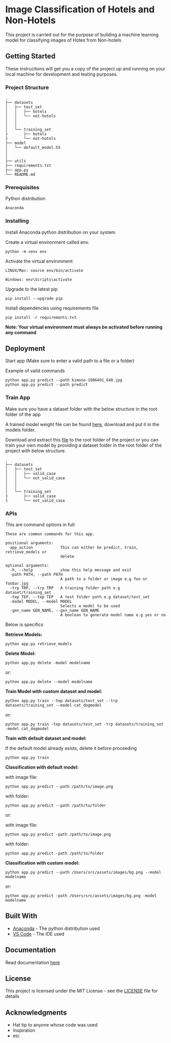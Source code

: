 # Image Classification of Hotels and Non-Hotels

This project is carried out for the purpose of building a machine learning model for classifying images of Hotes from Non-hotels

## Getting Started

These instructions will get you a copy of the project up and running on your local machine for development and testing purposes.

### Project Structure

```
.
├── datasets
│   ├── test_set
│   │   ├── hotels
│   │   └── not-hotels
│   │            
│   │             
│   └── training_set
├       ├── hotels
├       └── not-hotels
├── model
│   └── default_model.h5
│   
│   
├── utils
├── requirements.txt
├── app.py
└── README.md
```

### Prerequisites

Python distribution

```
Anaconda
```

### Installing

Install Anaconda python distribution on your system

Create a virtual environment called env.

```
python -m venv env
```

Activate the virtual environment

```
LINUX/Mac: source env/bin/activate

Windows: env\Scripts\activate
```

Upgrade to the latest pip

```
pip install --upgrade pip
```

Install dependencies using requirements file

```
pip install -r requirements.txt
``` 
**Note: Your virtual environment must always be activated before running any command**

## Deployment

Start app (Make sure to enter a valid path to a file or a folder)


Example of valid commands

```
python app.py predict --path kimono-1986491_640.jpg
python app.py predict --path predict
```

### Train App

Make sure you have a dataset folder with the below structure in the root folder of the app

A trained model weight file can be found [here](https://drive.google.com/drive/folders/1rYweIKMNjQiKC-D92BPEcK7CSPd_jDPb?usp=sharing), download and put it in the models folder.

Download and extract this [file](https://drive.google.com/file/d/15ExWHHPnzdqzQDM7ROxBdwohbxa5b_Lx/view?usp=sharing) to the root folder of the project or you can train your own model by providing a dataset folder in the root folder of the project with  below structure.

```
.
├── datasets
│   ├── test_set
│   │   ├── valid_case
│   │   └── not_valid_case
│   │            
│   │             
│   └── training_set
├       ├── valid_case
├       └── not_valid_case
```



### APIs

This are command options in full:

```
These are common commands for this app.

positional arguments:
  app_action            This can either be predict, train, retrieve_models or
                        delete

optional arguments:
  -h, --help            show this help message and exit
  -path PATH, --path PATH
                        A path to a folder or image e.g foo or foobar.jpg
  -trp TRP, --trp TRP   A training folder path e.g dataset/training_set
  -tep TEP, --tep TEP   A test folder path e.g dataset/test_set
  -model MODEL, --model MODEL
                        Selects a model to be used
  -gen_name GEN_NAME, --gen_name GEN_NAME
                        A boolean to generate model name e.g yes or no
```
Below is specifics

**Retrieve Models:**

```python app.py retrieve_models```

**Delete Model:**

```python app.py delete -model modelname``` 

or:

```python app.py delete --model modelname```

**Train Model with custom dataset and model:**

```python app.py train --tep datasets/test_set --trp datasets/training_set --model cat_dogmodel```

or:

```python app.py train -tep datasets/test_set -trp datasets/training_set -model cat_dogmodel```

**Train with default dataset and model:**

If the default model already exists, delete it before proceeding

```python app.py train```

**Classification with default model:**

with image file:

```python app.py predict --path /path/to/image.png```

with folder:

```python app.py predict --path /path/to/folder```

or:

with image file:

```python app.py predict -path /path/to/image.png```

with folder:

```python app.py predict -path /path/to/folder```


**Classification with custom model:**

```python app.py predict --path /Users/src/assets/images/bg.png --model modelname```

or:

```python app.py predict -path /Users/src/assets/images/bg.png -model modelname```

## Built With

* [Anaconda](https://www.anaconda.com/distribution/) - The python distribution used
* [VS Code](https://code.visualstudio.com/) - The IDE used

## Documentation

Read documentation [here](https://docs.google.com/document/d/1rmpzDJTY0VO4IIhxTE0HqCEoa4yUMz3GCE-KlVNshTY/edit?usp=sharing)

## License

This project is licensed under the MIT License - see the [LICENSE](LICENSE.md) file for details

## Acknowledgments

* Hat tip to anyone whose code was used
* Inspiration
* etc
